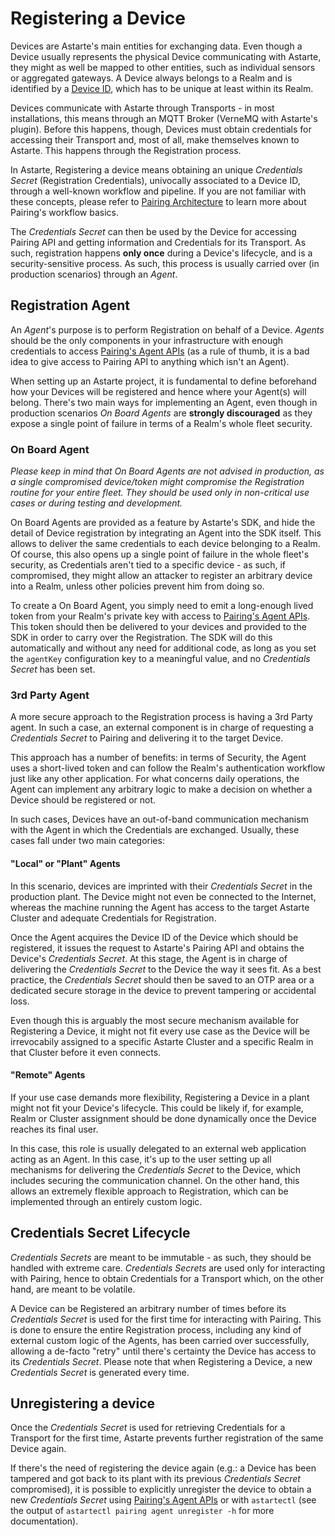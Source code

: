 <!--
Copyright 2018-2019 SECO Mind Srl

SPDX-License-Identifier: Apache-2.0
-->

# Registering a Device

Devices are Astarte's main entities for exchanging data. Even though a Device usually represents the
physical Device communicating with Astarte, they might as well be mapped to other entities, such as
individual sensors or aggregated gateways. A Device always belongs to a Realm and is identified by a
[Device ID](010-design_principles.html#device-id), which has to be unique at least within its Realm.

Devices communicate with Astarte through Transports - in most installations, this means through an
MQTT Broker (VerneMQ with Astarte's plugin). Before this happens, though, Devices must obtain
credentials for accessing their Transport and, most of all, make themselves known to Astarte. This
happens through the Registration process.

In Astarte, Registering a device means obtaining an unique *Credentials Secret* (Registration
Credentials), univocally associated to a Device ID, through a well-known workflow and pipeline. If
you are not familiar with these concepts, please refer to [Pairing
Architecture](050-pairing_mechanism.html) to learn more about Pairing's workflow basics.

The *Credentials Secret* can then be used by the Device for accessing Pairing API and getting
information and Credentials for its Transport. As such, registration happens **only once** during a
Device's lifecycle, and is a security-sensitive process. As such, this process is usually carried
over (in production scenarios) through an *Agent*.

## Registration Agent

An *Agent*'s purpose is to perform Registration on behalf of a Device. *Agents* should be the only
components in your infrastructure with enough credentials to access [Pairing's Agent
APIs](api/index.html?urls.primaryName=Pairing%20API#/agent) (as a rule of thumb, it is a bad idea to
give access to Pairing API to anything which isn't an Agent).

When setting up an Astarte project, it is fundamental to define beforehand how your Devices will be
registered and hence where your Agent(s) will belong. There's two main ways for implementing an
Agent, even though in production scenarios *On Board Agents* are **strongly discouraged** as they
expose a single point of failure in terms of a Realm's whole fleet security.

### On Board Agent

*Please keep in mind that On Board Agents are not advised in production, as a single compromised
device/token might compromise the Registration routine for your entire fleet. They should be used
only in non-critical use cases or during testing and development.*

On Board Agents are provided as a feature by Astarte's SDK, and hide the detail of Device
registration by integrating an Agent into the SDK itself. This allows to deliver the same
credentials to each device belonging to a Realm. Of course, this also opens up a single point of
failure in the whole fleet's security, as Credentials aren't tied to a specific device - as such, if
compromised, they might allow an attacker to register an arbitrary device into a Realm, unless other
policies prevent him from doing so.

To create a On Board Agent, you simply need to emit a long-enough lived token from your Realm's
private key with access to [Pairing's Agent
APIs](api/index.html?urls.primaryName=Pairing%20API#/agent). This token should then be delivered to
your devices and provided to the SDK in order to carry over the Registration. The SDK will do this
automatically and without any need for additional code, as long as you set the `agentKey`
configuration key to a meaningful value, and no *Credentials Secret* has been set.

### 3rd Party Agent

A more secure approach to the Registration process is having a 3rd Party agent. In such a case, an
external component is in charge of requesting a *Credentials Secret* to Pairing and delivering it to
the target Device.

This approach has a number of benefits: in terms of Security, the Agent uses a short-lived token and
can follow the Realm's authentication workflow just like any other application. For what concerns
daily operations, the Agent can implement any arbitrary logic to make a decision on whether a Device
should be registered or not.

In such cases, Devices have an out-of-band communication mechanism with the Agent in which the
Credentials are exchanged. Usually, these cases fall under two main categories:

#### "Local" or "Plant" Agents

In this scenario, devices are imprinted with their *Credentials Secret* in the production plant. The
Device might not even be connected to the Internet, whereas the machine running the Agent has access
to the target Astarte Cluster and adequate Credentials for Registration.

Once the Agent acquires the Device ID of the Device which should be registered, it issues the
request to Astarte's Pairing API and obtains the Device's *Credentials Secret*. At this stage, the
Agent is in charge of delivering the *Credentials Secret* to the Device the way it sees fit. As a
best practice, the *Credentials Secret* should then be saved to an OTP area or a dedicated secure
storage in the device to prevent tampering or accidental loss.

Even though this is arguably the most secure mechanism available for Registering a Device, it might
not fit every use case as the Device will be irrevocabily assigned to a specific Astarte Cluster and
a specific Realm in that Cluster before it even connects.

#### "Remote" Agents

If your use case demands more flexibility, Registering a Device in a plant might not fit your
Device's lifecycle. This could be likely if, for example, Realm or Cluster assignment should be done
dynamically once the Device reaches its final user.

In this case, this role is usually delegated to an external web application acting as an Agent. In
this case, it's up to the user setting up all mechanisms for delivering the *Credentials Secret* to
the Device, which includes securing the communication channel. On the other hand, this allows an
extremely flexible approach to Registration, which can be implemented through an entirely custom
logic.

## Credentials Secret Lifecycle

*Credentials Secrets* are meant to be immutable - as such, they should be handled with extreme care.
*Credentials Secrets* are used only for interacting with Pairing, hence to obtain Credentials for a
Transport which, on the other hand, are meant to be volatile.

A Device can be Registered an arbitrary number of times before its *Credentials Secret* is used for
the first time for interacting with Pairing. This is done to ensure the entire Registration process,
including any kind of external custom logic of the Agents, has been carried over successfully,
allowing a de-facto "retry" until there's certainty the Device has access to its *Credentials
Secret*. Please note that when Registering a Device, a new *Credentials Secret* is generated every
time.

## Unregistering a device

Once the *Credentials Secret* is used for retrieving Credentials for a Transport for the first time,
Astarte prevents further registration of the same Device again.

If there's the need of registering the device again (e.g.: a Device has been tampered and got back
to its plant with its previous *Credentials Secret* compromised), it is possible to explicitly
unregister the device to obtain a new *Credentials Secret* using [Pairing's Agent
APIs](api/index.html?urls.primaryName=Pairing%20API#/agent/unregisterDevice) or with `astartectl`
(see the output of `astartectl pairing agent unregister -h` for more documentation).
